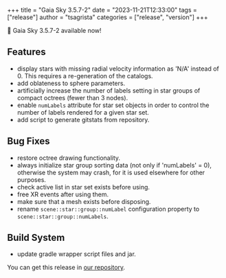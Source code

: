 +++
title = "Gaia Sky 3.5.7-2"
date = "2023-11-21T12:33:00"
tags = ["release"]
author = "tsagrista"
categories = ["release", "version"]
+++

📢 Gaia Sky 3.5.7-2 available now!

<!--more-->


## Features
- display stars with missing radial velocity information as 'N/A' instead of 0. This requires a re-generation of the catalogs.
- add oblateness to sphere parameters.
- artificially increase the number of labels setting in star groups of compact octrees (fewer than 3 nodes).
- enable `numLabels` attribute for star set objects in order to control the number of labels rendered for a given star set.
- add script to generate gitstats from repository.

## Bug Fixes
- restore octree drawing functionality.
- always initialize star group sorting data (not only if 'numLabels' = 0), otherwise the system may crash, for it is used elsewhere for other purposes.
- check active list in star set exists before using.
- free XR events after using them.
- make sure that a mesh exists before disposing.
- rename `scene::star::group::numLabel` configuration property to `scene::star::group::numLabels`.

## Build System
- update gradle wrapper script files and jar.

You can get this release in [our repository](https://gaia.ari.uni-heidelberg.de/gaiasky/releases//3.5.7-2.987bbd941/).